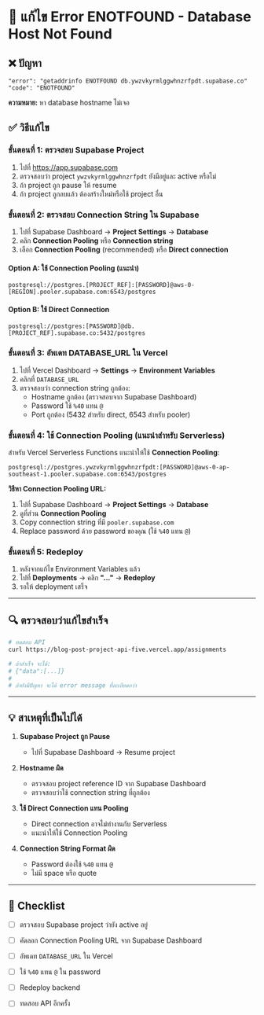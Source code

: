 # 🔧 แก้ไข Error ENOTFOUND - Database Host Not Found

## ❌ ปัญหา
```
"error": "getaddrinfo ENOTFOUND db.ywzvkyrmlggwhnzrfpdt.supabase.co"
"code": "ENOTFOUND"
```

**ความหมาย:** หา database hostname ไม่เจอ

## ✅ วิธีแก้ไข

### ขั้นตอนที่ 1: ตรวจสอบ Supabase Project

1. ไปที่ https://app.supabase.com
2. ตรวจสอบว่า project `ywzvkyrmlggwhnzrfpdt` ยังมีอยู่และ active หรือไม่
3. ถ้า project ถูก pause ให้ resume
4. ถ้า project ถูกลบแล้ว ต้องสร้างใหม่หรือใช้ project อื่น

### ขั้นตอนที่ 2: ตรวจสอบ Connection String ใน Supabase

1. ไปที่ Supabase Dashboard → **Project Settings** → **Database**
2. คลิก **Connection Pooling** หรือ **Connection string**
3. เลือก **Connection Pooling** (recommended) หรือ **Direct connection**

#### Option A: ใช้ Connection Pooling (แนะนำ)
```
postgresql://postgres.[PROJECT_REF]:[PASSWORD]@aws-0-[REGION].pooler.supabase.com:6543/postgres
```

#### Option B: ใช้ Direct Connection
```
postgresql://postgres:[PASSWORD]@db.[PROJECT_REF].supabase.co:5432/postgres
```

### ขั้นตอนที่ 3: อัพเดท DATABASE_URL ใน Vercel

1. ไปที่ Vercel Dashboard → **Settings** → **Environment Variables**
2. คลิกที่ `DATABASE_URL`
3. ตรวจสอบว่า connection string ถูกต้อง:
   - Hostname ถูกต้อง (ตรวจสอบจาก Supabase Dashboard)
   - Password ใช้ `%40` แทน `@`
   - Port ถูกต้อง (5432 สำหรับ direct, 6543 สำหรับ pooler)

### ขั้นตอนที่ 4: ใช้ Connection Pooling (แนะนำสำหรับ Serverless)

สำหรับ Vercel Serverless Functions แนะนำให้ใช้ **Connection Pooling**:

```
postgresql://postgres.ywzvkyrmlggwhnzrfpdt:[PASSWORD]@aws-0-ap-southeast-1.pooler.supabase.com:6543/postgres
```

**วิธีหา Connection Pooling URL:**
1. ไปที่ Supabase Dashboard → **Project Settings** → **Database**
2. ดูที่ส่วน **Connection Pooling**
3. Copy connection string ที่มี `pooler.supabase.com`
4. Replace password ด้วย password ของคุณ (ใช้ `%40` แทน `@`)

### ขั้นตอนที่ 5: Redeploy

1. หลังจากแก้ไข Environment Variables แล้ว
2. ไปที่ **Deployments** → คลิก **"..."** → **Redeploy**
3. รอให้ deployment เสร็จ

---

## 🔍 ตรวจสอบว่าแก้ไขสำเร็จ

```bash
# ทดสอบ API
curl https://blog-post-project-api-five.vercel.app/assignments

# ถ้าสำเร็จ จะได้:
# {"data":[...]}
# 
# ถ้ายังมีปัญหา จะได้ error message ที่ละเอียดกว่า
```

---

## 💡 สาเหตุที่เป็นไปได้

1. **Supabase Project ถูก Pause**
   - ไปที่ Supabase Dashboard → Resume project

2. **Hostname ผิด**
   - ตรวจสอบ project reference ID จาก Supabase Dashboard
   - ตรวจสอบว่าใช้ connection string ที่ถูกต้อง

3. **ใช้ Direct Connection แทน Pooling**
   - Direct connection อาจไม่ทำงานกับ Serverless
   - แนะนำให้ใช้ Connection Pooling

4. **Connection String Format ผิด**
   - Password ต้องใช้ `%40` แทน `@`
   - ไม่มี space หรือ quote

---

## 📝 Checklist

- [ ] ตรวจสอบ Supabase project ว่ายัง active อยู่
- [ ] คัดลอก Connection Pooling URL จาก Supabase Dashboard
- [ ] อัพเดท `DATABASE_URL` ใน Vercel
- [ ] ใช้ `%40` แทน `@` ใน password
- [ ] Redeploy backend
- [ ] ทดสอบ API อีกครั้ง

